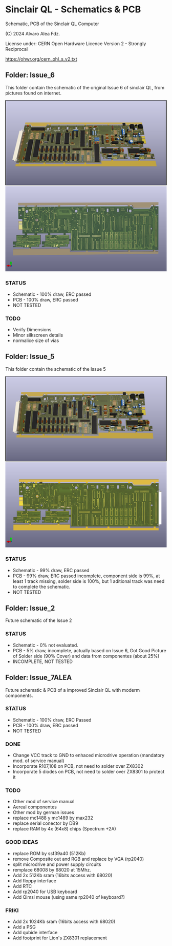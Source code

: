 # Sinclair QL - Schematics & PCB
Schematic, PCB of the Sinclair QL Computer

(C) 2024 Alvaro Alea Fdz.

License under: CERN Open Hardware Licence Version 2 - Strongly Reciprocal

https://ohwr.org/cern_ohl_s_v2.txt

## Folder: Issue_6
This folder contain the schematic of the original Issue 6 of sinclair QL, from pictures found on internet.

![My image](Issue_6/Issue_6_C.png)
![My image](Issue_6/Issue_6_S.png)

### STATUS
- Schematic - 100% draw, ERC passed
- PCB - 100% draw, ERC passed
- NOT TESTED

### TODO
- Verify Dimensions
- Minor silkscreen details
- normalice size of vias

## Folder: Issue_5
This folder contain the schematic of the Issue 5

![My image](Issue_5/Issue_5_C.png)
![My image](Issue_5/Issue_5_S.png)

### STATUS
- Schematic - 99% draw, ERC passed
- PCB - 99% draw, ERC passed incomplete, component side is 99%, at least 1 track missing, solder side is 100%, but 1 aditional track was need to complete the schematic.
- NOT TESTED

## Folder: Issue_2
Future schematic of the Issue 2

### STATUS
- Schematic - 0% not evaluated.
- PCB - 5% draw, incomplete, actually based on Issue 6, Got Good Picture of Solder side (90% Cover) and data from componentes (about 25%)
- INCOMPLETE, NOT TESTED

## Folder: Issue_7ALEA
Future schematic & PCB of a improved Sinclair QL with moderm components.

### STATUS
- Schematic - 100% draw, ERC Passed
- PCB - 100% draw, ERC passed
- NOT TESTED

### DONE
- Change VCC track to GND to enhaced microdrive operation (mandatory mod. of service manual)
- Incorporate R107,108 on PCB, not need to solder over ZX8302
- Incorporate 5 diodes on PCB, not need to solder over ZX8301 to protect it

### TODO
- Other mod of service manual
- Aereal componentes
- Other mod by german issues
- replace mc1488 y mc1489 by max232
- replace serial conector by  DB9
- replace RAM by 4x (64x8) chips (Spectrum +2A)

### GOOD IDEAS
- replace ROM by ssf39a40 (512Kb)
- remove Composite out and RGB and replace by VGA (rp2040)
- split microdrive and power supply circuits
- remplace 68008 by 68020 at 15Mhz.
- Add 2x 512Kb sram (16bits access with 68020)
- Add floppy interface
- Add RTC
- Add rp2040 for USB keyboard
- Add Qimsi mouse (using same rp2040 of keyboard?)

### FRIKI
- Add 2x 1024Kb sram (16bits access with 68020)
- Add a PSG
- Add qubide interface
- Add footprint for Lion's ZX8301 replacement
